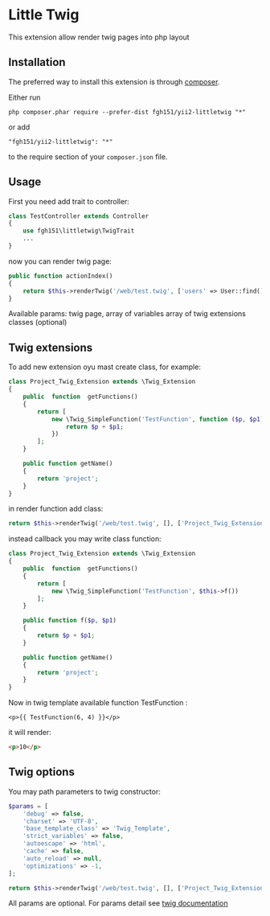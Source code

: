 Little Twig
===========
This extension allow render twig pages into php layout

Installation
------------

The preferred way to install this extension is through [composer](http://getcomposer.org/download/).

Either run

```
php composer.phar require --prefer-dist fgh151/yii2-littletwig "*"
```

or add

```
"fgh151/yii2-littletwig": "*"
```

to the require section of your `composer.json` file.


Usage
-----

First you need add trait to controller:

```php
class TestController extends Controller
{
    use fgh151\littletwig\TwigTrait
    ...
}
```

now you can render twig page:

```php
public function actionIndex()
{
    return $this->renderTwig('/web/test.twig', ['users' => User::find()->limit(10)->all()], ['Project_Twig_Extension']);
}
```

Available params:
twig page,
array of variables
array of twig extensions classes (optional)

Twig extensions
---------------

To add new extension oyu mast create class, for example:
```php
class Project_Twig_Extension extends \Twig_Extension
{
    public  function  getFunctions()
    {
        return [
            new \Twig_SimpleFunction('TestFunction', function ($p, $p1){ 
                return $p + $p1;
            })
        ];
    }

    public function getName()
    {
        return 'project';
    }
}
```

in render function add class:
```php
return $this->renderTwig('/web/test.twig', [], ['Project_Twig_Extension']);
```

instead callback you may write class function:
```php
class Project_Twig_Extension extends \Twig_Extension
{
    public  function  getFunctions()
    {
        return [
            new \Twig_SimpleFunction('TestFunction', $this->f())
        ];
    }

    public function f($p, $p1)
    {
        return $p + $p1;
    }

    public function getName()
    {
        return 'project';
    }
}
```

Now in twig template available function TestFunction :

```twig
<p>{{ TestFunction(6, 4) }}</p>
```
it will render:
```html
<p>10</p>
```

Twig options
------------

You may path parameters to twig constructor:

```php
$params = [
    'debug' => false,
    'charset' => 'UTF-8',
    'base_template_class' => 'Twig_Template',
    'strict_variables' => false,
    'autoescape' => 'html',
    'cache' => false,
    'auto_reload' => null,
    'optimizations' => -1,
];

return $this->renderTwig('/web/test.twig', [], ['Project_Twig_Extension'], $params);
```

All params are optional. 
For params detail see [twig documentation](http://twig.sensiolabs.org/documentation)
